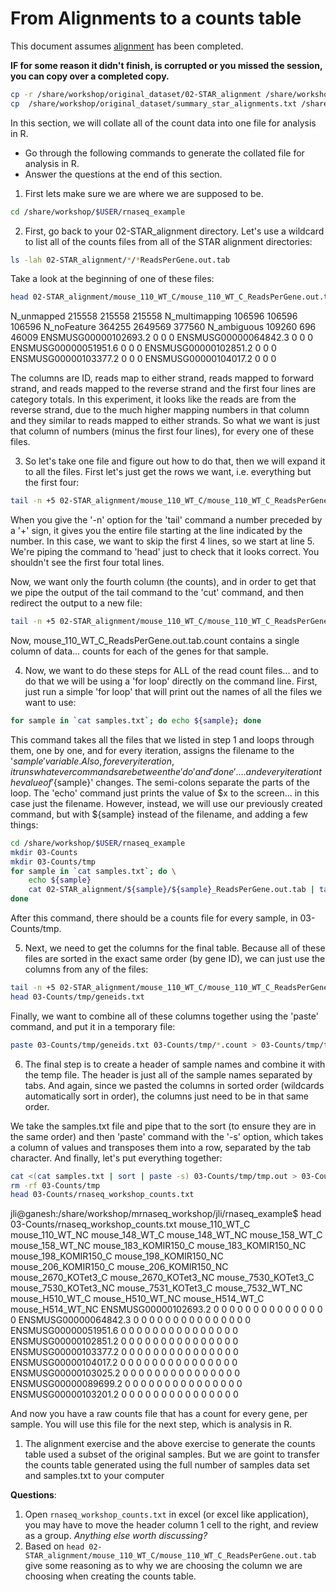 # From Alignments to a counts table

This document assumes [alignment](./alignment.md) has been completed.

**IF for some reason it didn't finish, is corrupted or you missed the session, you can copy over a completed copy.**

```bash
cp -r /share/workshop/original_dataset/02-STAR_alignment /share/workshop/$USER/rnaseq_example/.
cp  /share/workshop/original_dataset/summary_star_alignments.txt /share/workshop/$USER/rnaseq_example/.
```

In this section, we will collate all of the count data into one file for analysis in R.

- Go through the following commands to generate the collated file for analysis in R.
- Answer the questions at the end of this section.

1. First lets make sure we are where we are supposed to be.

```bash
cd /share/workshop/$USER/rnaseq_example
```

2. First, go back to your 02-STAR_alignment directory. Let's use a wildcard to list all of the counts files from all of the STAR alignment directories:

```bash
ls -lah 02-STAR_alignment/*/*ReadsPerGene.out.tab
```

Take a look at the beginning of one of these files:

```bash
head 02-STAR_alignment/mouse_110_WT_C/mouse_110_WT_C_ReadsPerGene.out.tab
```

<div class="output"> N_unmapped	215558	215558	215558
N_multimapping	106596	106596	106596
N_noFeature	364255	2649569	377560
N_ambiguous	109260	696	46009
ENSMUSG00000102693.2	0	0	0
ENSMUSG00000064842.3	0	0	0
ENSMUSG00000051951.6	0	0	0
ENSMUSG00000102851.2	0	0	0
ENSMUSG00000103377.2	0	0	0
ENSMUSG00000104017.2	0	0	0
</div>

The columns are ID, reads map to either strand, reads mapped to forward strand, and reads mapped to the reverse strand and the first four lines are category totals. In this experiment, it looks like the reads are from the reverse strand, due to the much higher mapping numbers in that column and they similar to reads mapped to either strands. So what we want is just that column of numbers (minus the first four lines), for every one of these files.

3. So let's take one file and figure out how to do that, then we will expand it to all the files. First let's just get the rows we want, i.e. everything but the first four:

```bash
tail -n +5 02-STAR_alignment/mouse_110_WT_C/mouse_110_WT_C_ReadsPerGene.out.tab | head
```

When you give the '-n' option for the 'tail' command a number preceded by a '+' sign, it gives you the entire file starting at the line indicated by the number. In this case, we want to skip the first 4 lines, so we start at line 5. We're piping the command to 'head' just to check that it looks correct. You shouldn't see the first four total lines.

Now, we want only the fourth column (the counts), and in order to get that we pipe the output of the tail command to the 'cut' command, and then redirect the output to a new file:

```bash
tail -n +5 02-STAR_alignment/mouse_110_WT_C/mouse_110_WT_C_ReadsPerGene.out.tab | cut -f4 > mouse_110_WT_C_ReadsPerGene.out.tab.count
```

Now, mouse_110_WT_C_ReadsPerGene.out.tab.count contains a single column of data... counts for each of the genes for that sample.

4.  Now, we want to do these steps for ALL of the read count files... and to do that we will be using a 'for loop' directly on the command line. First, just run a simple 'for loop' that will print out the names of all the files we want to use:

```bash
for sample in `cat samples.txt`; do echo ${sample}; done
```

This command takes all the files that we listed in step 1 and loops through them, one by one, and for every iteration, assigns the filename to the '${sample}' variable. Also, for every iteration, it runs whatever commands are between the 'do' and 'done'.... and every iteration the value of '${sample}' changes. The semi-colons separate the parts of the loop. The 'echo' command just prints the value of $x to the screen... in this case just the filename. However, instead, we will use our previously created command, but with ${sample} instead of the filename, and adding a few things:

```bash
cd /share/workshop/$USER/rnaseq_example
mkdir 03-Counts
mkdir 03-Counts/tmp
for sample in `cat samples.txt`; do \
    echo ${sample}
    cat 02-STAR_alignment/${sample}/${sample}_ReadsPerGene.out.tab | tail -n +5 | cut -f4 > 03-Counts/tmp/${sample}.count
done
```

After this command, there should be a counts file for every sample, in 03-Counts/tmp.

5. Next, we need to get the columns for the final table. Because all of these files are sorted in the exact same order (by gene ID), we can just use the columns from any of the files:

```bash
tail -n +5 02-STAR_alignment/mouse_110_WT_C/mouse_110_WT_C_ReadsPerGene.out.tab | cut -f1 > 03-Counts/tmp/geneids.txt
head 03-Counts/tmp/geneids.txt
```

Finally, we want to combine all of these columns together using the 'paste' command, and put it in a temporary file:

```bash
paste 03-Counts/tmp/geneids.txt 03-Counts/tmp/*.count > 03-Counts/tmp/tmp.out
```

6. The final step is to create a header of sample names and combine it with the temp file. The header is just all of the sample names separated by tabs. And again, since we pasted the columns in sorted order (wildcards automatically sort in order), the columns just need to be in that same order.

We take the samples.txt file and pipe that to the sort (to ensure they are in the same order) and then 'paste' command with the '-s' option, which takes a column of values and transposes them into a row, separated by the tab character. And finally, let's put everything together:

```bash
cat <(cat samples.txt | sort | paste -s) 03-Counts/tmp/tmp.out > 03-Counts/rnaseq_workshop_counts.txt
rm -rf 03-Counts/tmp
head 03-Counts/rnaseq_workshop_counts.txt
```

<div class="output"> jli@ganesh:/share/workshop/mrnaseq_workshop/jli/rnaseq_example$  head 03-Counts/rnaseq_workshop_counts.txt
mouse_110_WT_C	mouse_110_WT_NC	mouse_148_WT_C	mouse_148_WT_NC	mouse_158_WT_C	mouse_158_WT_NC	mouse_183_KOMIR150_C	mouse_183_KOMIR150_NC	mouse_198_KOMIR150_C	mouse_198_KOMIR150_NC	mouse_206_KOMIR150_C	mouse_206_KOMIR150_NC	mouse_2670_KOTet3_C	mouse_2670_KOTet3_NC	mouse_7530_KOTet3_C	mouse_7530_KOTet3_NC	mouse_7531_KOTet3_C	mouse_7532_WT_NC	mouse_H510_WT_C	mouse_H510_WT_NC	mouse_H514_WT_C	mouse_H514_WT_NC
ENSMUSG00000102693.2	0	0	0	0	0	0	0	0	0	0	0	0	0	0	0
ENSMUSG00000064842.3	0	0	0	0	0	0	0	0	0	0	0	0	0	0	0
ENSMUSG00000051951.6	0	0	0	0	0	0	0	0	0	0	0	0	0	0	0
ENSMUSG00000102851.2	0	0	0	0	0	0	0	0	0	0	0	0	0	0	0
ENSMUSG00000103377.2	0	0	0	0	0	0	0	0	0	0	0	0	0	0	0
ENSMUSG00000104017.2	0	0	0	0	0	0	0	0	0	0	0	0	0	0	0
ENSMUSG00000103025.2	0	0	0	0	0	0	0	0	0	0	0	0	0	0	0
ENSMUSG00000089699.2	0	0	0	0	0	0	0	0	0	0	0	0	0	0	0
ENSMUSG00000103201.2	0	0	0	0	0	0	0	0	0	0	0	0	0	0	0
</div>

And now you have a raw counts file that has a count for every gene, per sample. You will use this file for the next step, which is analysis in R.

1. The alignment exercise and the above exercise to generate the counts table used a subset of the original samples. But we are goint to transfer the counts table generated using the full number of samples data set and samples.txt to your computer


**Questions**:
1. Open `rnaseq_workshop_counts.txt` in excel (or excel like application), you may have to move the header column 1 cell to the right, and review as a group. *Anything else worth discussing?*
2. Based on `head 02-STAR_alignment/mouse_110_WT_C/mouse_110_WT_C_ReadsPerGene.out.tab` give some reasoning as to why we are choosing the column we are choosing when creating the counts table.

